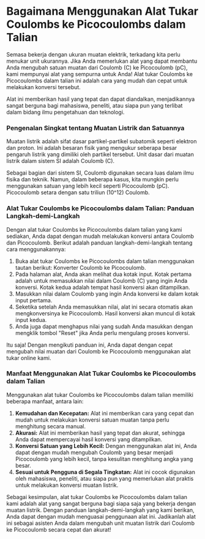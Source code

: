 Bagaimana Menggunakan Alat Tukar Coulombs ke Picocoulombs dalam Talian
======================================================================

Semasa bekerja dengan ukuran muatan elektrik, terkadang kita perlu menukar unit ukurannya. Jika Anda memerlukan alat yang dapat membantu Anda mengubah satuan muatan dari Coulomb (C) ke Picocoulomb (pC), kami mempunyai alat yang sempurna untuk Anda! Alat tukar Coulombs ke Picocoulombs dalam talian ini adalah cara yang mudah dan cepat untuk melakukan konversi tersebut.

Alat ini memberikan hasil yang tepat dan dapat diandalkan, menjadikannya sangat berguna bagi mahasiswa, peneliti, atau siapa pun yang terlibat dalam bidang ilmu pengetahuan dan teknologi.

### Pengenalan Singkat tentang Muatan Listrik dan Satuannya

Muatan listrik adalah sifat dasar partikel-partikel subatomik seperti elektron dan proton. Ini adalah besaran fisik yang mengukur seberapa besar pengaruh listrik yang dimiliki oleh partikel tersebut. Unit dasar dari muatan listrik dalam sistem SI adalah Coulomb (C).

Sebagai bagian dari sistem SI, Coulomb digunakan secara luas dalam ilmu fisika dan teknik. Namun, dalam beberapa kasus, kita mungkin perlu menggunakan satuan yang lebih kecil seperti Picocoulomb (pC). Picocoulomb setara dengan satu triliun (10^12) Coulomb.

### Alat Tukar Coulombs ke Picocoulombs dalam Talian: Panduan Langkah-demi-Langkah

Dengan alat tukar Coulombs ke Picocoulombs dalam talian yang kami sediakan, Anda dapat dengan mudah melakukan konversi antara Coulomb dan Picocoulomb. Berikut adalah panduan langkah-demi-langkah tentang cara menggunakannya:

1. Buka alat tukar Coulombs ke Picocoulombs dalam talian menggunakan tautan berikut: Konverter Coulomb ke Picocoulomb.
2. Pada halaman alat, Anda akan melihat dua kotak input. Kotak pertama adalah untuk memasukkan nilai dalam Coulomb (C) yang ingin Anda konversi. Kotak kedua adalah tempat hasil konversi akan ditampilkan.
3. Masukkan nilai dalam Coulomb yang ingin Anda konversi ke dalam kotak input pertama.
4. Seketika setelah Anda memasukkan nilai, alat ini secara otomatis akan mengkonversinya ke Picocoulomb. Hasil konversi akan muncul di kotak input kedua.
5. Anda juga dapat menghapus nilai yang sudah Anda masukkan dengan mengklik tombol "Reset" jika Anda perlu mengulang proses konversi.

Itu saja! Dengan mengikuti panduan ini, Anda dapat dengan cepat mengubah nilai muatan dari Coulomb ke Picocoulomb menggunakan alat tukar online kami.

### Manfaat Menggunakan Alat Tukar Coulombs ke Picocoulombs dalam Talian

Menggunakan alat tukar Coulombs ke Picocoulombs dalam talian memiliki beberapa manfaat, antara lain:

1. **Kemudahan dan Kecepatan:** Alat ini memberikan cara yang cepat dan mudah untuk melakukan konversi satuan muatan tanpa perlu menghitung secara manual.
2. **Akurasi:** Alat ini memberikan hasil yang tepat dan akurat, sehingga Anda dapat mempercayai hasil konversi yang ditampilkan.
3. **Konversi Satuan yang Lebih Kecil:** Dengan menggunakan alat ini, Anda dapat dengan mudah mengubah Coulomb yang besar menjadi Picocoulomb yang lebih kecil, tanpa kesulitan menghitung angka yang besar.
4. **Sesuai untuk Pengguna di Segala Tingkatan:** Alat ini cocok digunakan oleh mahasiswa, peneliti, atau siapa pun yang memerlukan alat praktis untuk melakukan konversi muatan listrik.

Sebagai kesimpulan, alat tukar Coulombs ke Picocoulombs dalam talian kami adalah alat yang sangat berguna bagi siapa saja yang bekerja dengan muatan listrik. Dengan panduan langkah-demi-langkah yang kami berikan, Anda dapat dengan mudah menguasai penggunaan alat ini. Jadikanlah alat ini sebagai asisten Anda dalam mengubah unit muatan listrik dari Coulomb ke Picocoulomb secara cepat dan akurat!